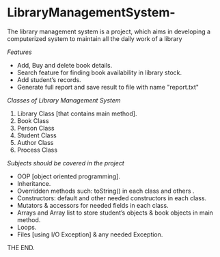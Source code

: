 # LibraryManagementSystem-
The library management system is a project, which aims in developing a computerized system to  maintain all the daily work of a library


 *Features*
- Add, Buy and delete book details.
- Search feature for finding book availability in library stock.
- Add student’s records.
- Generate full report and save result to file with name "report.txt"

*Classes of Library Management System*

1. Library Class [that contains main method].
2. Book Class
3. Person Class
4. Student Class
5. Author Class
6. Process Class

*Subjects should be covered in the project*

- OOP [object oriented programming].
- Inheritance.
- Overridden methods such: toString() in each class and others .
- Constructors: default and other needed constructors in each class.
- Mutators & accessors for needed fields in each class.
- Arrays and Array list to store student’s objects & book objects in main method.
- Loops.
- Files [using I/O Exception] & any needed Exception.


THE END.
